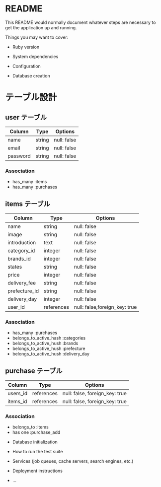# README

This README would normally document whatever steps are necessary to get the
application up and running.

Things you may want to cover:

* Ruby version

* System dependencies

* Configuration

* Database creation

# テーブル設計

## user テーブル

| Column   | Type   | Options     |
| -------- | ------ | ----------- |
| name     | string | null: false |
| email    | string | null: false |
| password | string | null: false |

### Association

- has_many :items
- has_many :purchases

## items テーブル

| Column         | Type        | Options                       |
| -------------- | ------------| ----------------------------- |
| name           | string      | null: false                   |
| image          | string      | null: false                   |
| introduction   | text        | null: false                   |
| category_id    | integer     | null: false                   |
| brands_id      | integer     | null: false                   |
| states         | string      | null: false                   |
| price          | integer     | null: false                   |
| delivery_fee   | string      | null: false                   |
| prefecture_id  | string      | null: false                   |
| delivery_day   | integer     | null: false                   |
| user_id        | references  | null: false,foreign_key: true |




### Association

- has_many :purchases
- belongs_to_active_hash :categories
- belongs_to_active_hush :brands
- belongs_to_active_hush :prefecture
- belongs_to_active_hush :delivery_day

## purchase テーブル

| Column    | Type       | Options                        |
| --------- | ---------- | ------------------------------ |
| users_id  | references | null: false, foreign_key: true |
| items_id  | references | null: false, foreign_key: true |

### Association

- belongs_to :items
- has one :purchase_add


* Database initialization

* How to run the test suite

* Services (job queues, cache servers, search engines, etc.)

* Deployment instructions

* ...
